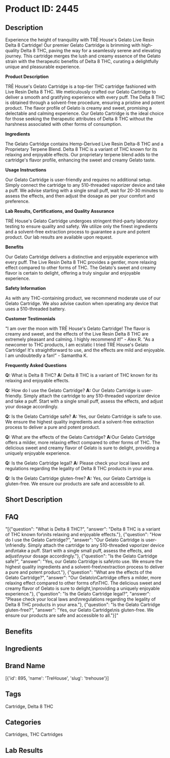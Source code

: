 # Product ID: 2445
## Description
<div class="flex flex-grow flex-col gap-3">
<div class="flex flex-col items-start gap-4 whitespace-pre-wrap break-words">
<div class="markdown prose w-full break-words dark:prose-invert dark">
<p>Experience the height of tranquility with TRĒ House's Gelato Live Resin Delta 8 Cartridge! Our premier Gelato Cartridge is brimming with high-quality Delta 8 THC, paving the way for a seamlessly serene and elevating journey. This cartridge merges the lush and creamy essence of the Gelato strain with the therapeutic benefits of Delta 8 THC, curating a delightfully unique and pleasurable experience.</p>
<p><strong>Product Description</strong></p>
<p>TRĒ House's Gelato Cartridge is a top-tier THC cartridge fashioned with Live Resin Delta 8 THC. We meticulously crafted our Gelato Cartridge to deliver a smooth and gratifying experience with every puff. The Delta 8 THC is obtained through a solvent-free procedure, ensuring a pristine and potent product. The flavor profile of Gelato is creamy and sweet, promising a delectable and calming experience. Our Gelato Cartridge is the ideal choice for those seeking the therapeutic attributes of Delta 8 THC without the harshness associated with other forms of consumption.</p>
<p><strong>Ingredients</strong></p>
<p>The Gelato Cartridge contains Hemp-Derived Live Resin Delta-8 THC and a Proprietary Terpene Blend. Delta 8 THC is a variant of THC known for its relaxing and enjoyable effects. Our proprietary terpene blend adds to the cartridge's flavor profile, enhancing the sweet and creamy Gelato taste.</p>
<p><strong>Usage Instructions</strong></p>
<p>Our Gelato Cartridge is user-friendly and requires no additional setup. Simply connect the cartridge to any 510-threaded vaporizer device and take a puff. We advise starting with a single small puff, wait for 20-30 minutes to assess the effects, and then adjust the dosage as per your comfort and preference.</p>
<p><strong>Lab Results, Certifications, and Quality Assurance</strong></p>
<p>TRĒ House's Gelato Cartridge undergoes stringent third-party laboratory testing to ensure quality and safety. We utilize only the finest ingredients and a solvent-free extraction process to guarantee a pure and potent product. Our lab results are available upon request.</p>
<p><strong>Benefits</strong></p>
<p>Our Gelato Cartridge delivers a distinctive and enjoyable experience with every puff. The Live Resin Delta 8 THC provides a gentler, more relaxing effect compared to other forms of THC. The Gelato's sweet and creamy flavor is certain to delight, offering a truly singular and enjoyable experience.</p>
<p><strong>Safety Information</strong></p>
<p>As with any THC-containing product, we recommend moderate use of our Gelato Cartridge. We also advise caution when operating any device that uses a 510-threaded battery.</p>
<p><strong>Customer Testimonials</strong></p>
<p>"I am over the moon with TRĒ House's Gelato Cartridge! The flavor is creamy and sweet, and the effects of the Live Resin Delta 8 THC are extremely pleasant and calming. I highly recommend it!" - Alex R. "As a newcomer to THC products, I am ecstatic I tried TRĒ House's Gelato Cartridge! It's straightforward to use, and the effects are mild and enjoyable. I am undoubtedly a fan!" - Samantha K.</p>
<p><strong>Frequently Asked Questions</strong></p>
<p><strong>Q:</strong> What is Delta 8 THC? <strong>A:</strong> Delta 8 THC is a variant of THC known for its relaxing and enjoyable effects.</p>
<p><strong>Q:</strong> How do I use the Gelato Cartridge? <strong>A:</strong> Our Gelato Cartridge is user-friendly. Simply attach the cartridge to any 510-threaded vaporizer device and take a puff. Start with a single small puff, assess the effects, and adjust your dosage accordingly.</p>
<p><strong>Q:</strong> Is the Gelato Cartridge safe? <strong>A:</strong> Yes, our Gelato Cartridge is safe to use. We ensure the highest quality ingredients and a solvent-free extraction process to deliver a pure and potent product.</p>
<p><strong>Q:</strong> What are the effects of the Gelato Cartridge? <strong>A:</strong>Our Gelato Cartridge offers a milder, more relaxing effect compared to other forms of THC. The delicious sweet and creamy flavor of Gelato is sure to delight, providing a uniquely enjoyable experience.</p>
<p><strong>Q:</strong> Is the Gelato Cartridge legal? <strong>A:</strong> Please check your local laws and regulations regarding the legality of Delta 8 THC products in your area.</p>
<p><strong>Q:</strong> Is the Gelato Cartridge gluten-free? <strong>A:</strong> Yes, our Gelato Cartridge is gluten-free. We ensure our products are safe and accessible to all.</p>
</div>
</div>
</div>

## Short Description

## FAQ
"[{\"question\": \"What is Delta 8 THC?\", \"answer\": \"Delta 8 THC is a variant of THC known for\\nits relaxing and enjoyable effects.\"}, {\"question\": \"How do I use the Gelato Cartridge?\", \"answer\": \"Our Gelato Cartridge is user-\\nfriendly. Simply attach the cartridge to any 510-threaded vaporizer device and\\ntake a puff. Start with a single small puff, assess the effects, and adjust\\nyour dosage accordingly.\"}, {\"question\": \"Is the Gelato Cartridge safe?\", \"answer\": \"Yes, our Gelato Cartridge is safe\\nto use. We ensure the highest quality ingredients and a solvent-free\\nextraction process to deliver a pure and potent product.\"}, {\"question\": \"What are the effects of the Gelato Cartridge?\", \"answer\": \"Our Gelato\\nCartridge offers a milder, more relaxing effect compared to other forms of\\nTHC. The delicious sweet and creamy flavor of Gelato is sure to delight,\\nproviding a uniquely enjoyable experience.\"}, {\"question\": \"Is the Gelato Cartridge legal?\", \"answer\": \"Please check your local laws and\\nregulations regarding the legality of Delta 8 THC products in your area.\"}, {\"question\": \"Is the Gelato Cartridge gluten-free?\", \"answer\": \"Yes, our Gelato Cartridge\\nis gluten-free. We ensure our products are safe and accessible to all.\"}]"
## Benefits

## Ingredients

## Brand Name
[{'id': 895, 'name': 'TreHouse', 'slug': 'trehouse'}]
## Tags
Cartridge, Delta 8 THC
## Categories
Cartridges, THC Cartridges
## Lab Results

